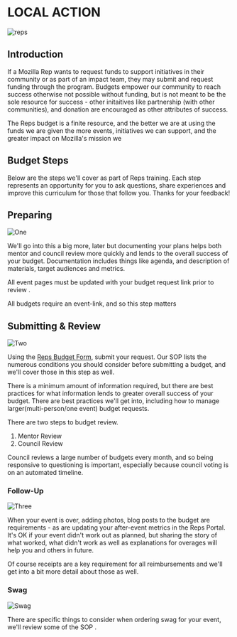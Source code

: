 # LOCAL ACTION

![reps](http://tiptoes.ca/wp-content/uploads/2015/01/15478932398_4c929a0f8d_z.jpg)

## Introduction

If a Mozilla Rep wants to request funds to support initiatives in their community or as part of an impact team, they may submit and request funding through the program.  Budgets empower our community to reach success otherwise not possible without funding, but is not meant to be the sole resource for success - other initaitives like partnership (with other communities), and donation are encouraged as other attributes of success.

The Reps budget is a finite resource, and the better we are at using the funds we are given the more events, initiatives we can support, and the greater impact on Mozilla's mission we 

## Budget Steps

Below are the steps we'll cover as part of Reps training.  Each step represents an opportunity for you to ask questions, share experiences and improve this curriculum for those that follow you.  Thanks for your feedback!

## Preparing
![One](http://tiptoes.ca/wp-content/uploads/2015/02/2893549851_ef5121f78b_m.jpg)

We'll go into this a big more, later but documenting your plans helps both mentor and council review more quickly and lends to the overall success of your budget. Documentation includes things like agenda, and description of materials, target audiences and metrics. 

All event pages must be updated with your budget request link prior to review .

All budgets require an event-link, and so this step matters

## Submitting & Review
![Two](http://tiptoes.ca/wp-content/uploads/2015/02/3563420741_847725b086_m.jpg)


Using the [Reps Budget Form](https://bugzilla.mozilla.org/form.reps.budget), submit your request.  Our SOP lists the numerous conditions you should consider before submitting a budget, and we'll cover those in this step as well.

There is a minimum amount of information required, but there are best practices for what information lends to greater overall success of your budget. There are best practices we'll get into, including how to manage larger(multi-person/one event) budget requests.

There are two steps to budget review.
1. Mentor Review
2. Council Review

Council reviews a large number of budgets every month, and so being responsive to questioning is important, especially because council voting is on an automated timeline.


### Follow-Up
![Three](http://tiptoes.ca/wp-content/uploads/2015/02/4802869688_cdc82146a0_m.jpg)

When your event is over, adding photos, blog posts to the budget are requirements - as are updating your after-event metrics in the Reps Portal.  It's OK if your event didn't work out as planned, but sharing the story of what worked, what didn't work as well as explanations for overages will help you and others in future. 

Of course receipts are a key requirement for all reimbursements and we'll get into a bit more detail about those as well.  

### Swag
![Swag](https://s.yimg.com/fz/api/res/1.2/i1IkFgFiW33aEc.37aDI7g--/YXBwaWQ9c3JjaGRkO2g9MjgyO3E9OTU7dz01MDA-/https://c1.staticflickr.com/3/2433/3848953443_bb4c4368dc_z.jpg?zz=1)

There are specific things to consider when ordering swag for your event, we'll review some of the SOP .



